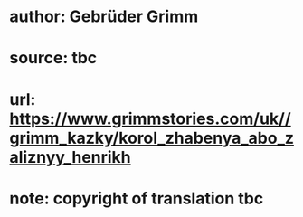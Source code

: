 # author: Gebrüder Grimm
# source: tbc
# url: https://www.grimmstories.com/uk//grimm_kazky/korol_zhabenya_abo_zaliznyy_henrikh
# note: copyright of translation tbc


